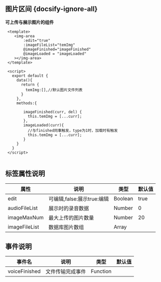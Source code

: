 ## 图片区间 {docsify-ignore-all}
 
**可上传与展示图片的组件**

```
 <template>
    <img-area
        :edit="true"
        :imageFileList="temImg"
        @imageFinished="imageFinished"
        @imageLoaded = "imageLoaded"
    ></img-area>
 </template>

 <script>
   export default {
     data(){
       return {
         temImg:[],//默认图片文件列表
       }
     },
     methods:{
       
        imageFinished(curr, del) {
          this.temImg = [...curr];
        },
        imageLoaded(curr){
          //与finished同事触发，type为1时，加载时有触发
          this.temImg = [...curr];
        }
     }
   }
 </script>
     
```


 
## 标签属性说明

| 属性 | 说明 | 类型 | 默认值 |
| --- | --- | --- | --- |
| edit | 可编辑,false:展示true:编辑 | Boolean | true   |
| audioFileList | 展示时的录音数据 | Number |  0  |
| imageMaxNum | 最大上传的图片数量 | Number | 20 |   
| imageFileList | 数据库图片数组 | Array |  |

## 事件说明

| 事件名 | 说明 | 类型 | 默认值 |
| --- | --- | --- | --- |
| voiceFinished | 文件传输完成事件 | Function |    |
 


 
